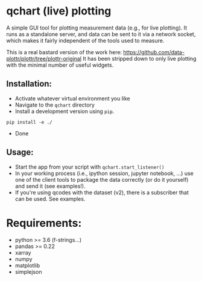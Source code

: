 # qchart (live) plotting

A simple GUI tool for plotting measurement data (e.g., for live plotting). It runs as a standalone server, and data can be sent to it via a network socket, which makes it fairly independent of the tools used to measure.

This is a real bastard version of the work here: https://github.com/data-plottr/plottr/tree/plottr-original It has been stripped down to only live plotting with the minimal number of useful widgets.

## Installation:

* Activate whatever virtual environment you like
* Navigate to the `qchart` directory
* Install a development version using `pip`.

``` pip install -e ./ ```
* Done

## Usage:
* Start the app from your script with `qchart.start_listener()`
* In your working process (i.e., ipython session, jupyter notebook, ...) use one of the client tools to package the data correctly (or do it yourself) and send it (see examples!).
* If you're using qcodes with the dataset (v2), there is a subscriber that
  can be used. See examples.

# Requirements:
* python >= 3.6 (f-strings...)
* pandas >= 0.22
* xarray
* numpy
* matplotlib
* simplejson
